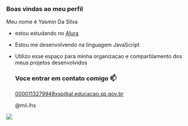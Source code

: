 ### Boas vindas ao meu perfil 

Meu nome é Yasmin Da Silva 

- estou estudando no [Alura](https://www.alura.com.br)
- Estou me desenvolvendo na linguagem JavaScript
- Utilizo esse espaço para minha organizaçao e compartilamento dos meus projetos desenvolvidos

  ### Voce entrar em contato comigo 📫

  0000113279948xsp@al.educacao.sp.gov.br

  @mii.ihs

![](https://media1.tenor.com/m/F2Yu8YbVV_MAAAAC/hello-cat.gif)
